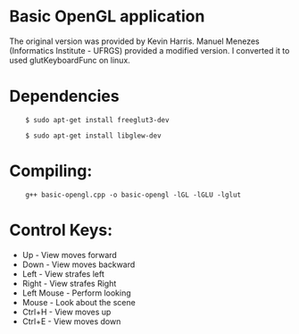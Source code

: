 # Basic OpenGL application
The original version was provided by Kevin Harris. Manuel Menezes (Informatics Institute - UFRGS) provided a modified version. I converted it to used glutKeyboardFunc on linux.

# Dependencies

        $ sudo apt-get install freeglut3-dev
 
        $ sudo apt-get install libglew-dev

# Compiling:

        g++ basic-opengl.cpp -o basic-opengl -lGL -lGLU -lglut

# Control Keys: 
* Up         - View moves forward
* Down       - View moves backward
* Left       - View strafes left
* Right      - View strafes Right
* Left Mouse - Perform looking
* Mouse      - Look about the scene
* Ctrl+H     - View moves up
* Ctrl+E     - View moves down


